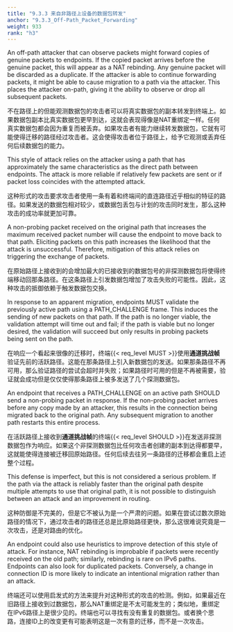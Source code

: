 ```yaml
---
title: "9.3.3 来自非路径上设备的数据包转发"
anchor: "9.3.3_Off-Path_Packet_Forwarding"
weight: 933
rank: "h3"
---
```


An off-path attacker that can observe packets might forward copies of genuine packets to endpoints. If the copied packet arrives before the genuine packet, this will appear as a NAT rebinding. Any genuine packet will be discarded as a duplicate. If the attacker is able to continue forwarding packets, it might be able to cause migration to a path via the attacker. This places the attacker on-path, giving it the ability to observe or drop all subsequent packets.

不在路径上的但能观测数据包的攻击者可以将真实数据包的副本转发到终端上。如果数据包副本比真实数据包更早到达，这就会表现得像是NAT重绑定一样。任何真实数据包都会因为重复而被丢弃。如果攻击者有能力继续转发数据包，它就有可能使得迁移的路径经过攻击者。这会使得攻击者位于路径上，给予它观测或丢弃任何后续数据包的能力。

This style of attack relies on the attacker using a path that has approximately the same characteristics as the direct path between endpoints. The attack is more reliable if relatively few packets are sent or if packet loss coincides with the attempted attack.

这种形式的攻击要求攻击者使用一条有着和终端间的直连路径近乎相似的特征的路径。如果发送的数据包相对较少，或数据包丢包与计划的攻击同时发生，那么这种攻击的成功率就更加可靠。

A non-probing packet received on the original path that increases the maximum received packet number will cause the endpoint to move back to that path. Eliciting packets on this path increases the likelihood that the attack is unsuccessful. Therefore, mitigation of this attack relies on triggering the exchange of packets.

在原始路径上接收到的会增加最大的已接收到的数据包号的非探测数据包将使得终端移动回那条路径。在这条路径上引发数据包增加了攻击失败的可能性。因此，这种攻击的抵御依赖于触发数据包交换。

In response to an apparent migration, endpoints MUST validate the previously active path using a PATH_CHALLENGE frame. This induces the sending of new packets on that path. If the path is no longer viable, the validation attempt will time out and fail; if the path is viable but no longer desired, the validation will succeed but only results in probing packets being sent on the path.

在响应一个看起来很像的迁移时，终端{{< req_level MUST >}}使用**通道挑战帧**验证先前的活跃路径。这能在那条路径上引入新数据包的发送。如果那条路径不再可用，那么验证路径的尝试会超时并失败；如果路径时可用的但是不再被需要，验证就会成功但是仅仅使得那条路径上被多发送了几个探测数据包。

An endpoint that receives a PATH_CHALLENGE on an active path SHOULD send a non-probing packet in response. If the non-probing packet arrives before any copy made by an attacker, this results in the connection being migrated back to the original path. Any subsequent migration to another path restarts this entire process.

在活跃路径上接收到**通道挑战帧**的终端{{< req_level SHOULD >}}在发送非探测数据包作为响应。如果这个非探测数据包比任何攻击者创建的副本到达得都要早，这就能使得连接被迁移回原始路径。任何后续去往另一条路径的迁移都会重启上述整个过程。

This defense is imperfect, but this is not considered a serious problem. If the path via the attack is reliably faster than the original path despite multiple attempts to use that original path, it is not possible to distinguish between an attack and an improvement in routing.

这种防御是不完美的，但是它不被认为是一个严肃的问题。如果在尝试过数次原始路径的情况下，通过攻击者的路径还总是比原始路径更快，那么这很难说究竟是一次攻击，还是对路由的优化。

An endpoint could also use heuristics to improve detection of this style of attack. For instance, NAT rebinding is improbable if packets were recently received on the old path; similarly, rebinding is rare on IPv6 paths. Endpoints can also look for duplicated packets. Conversely, a change in connection ID is more likely to indicate an intentional migration rather than an attack.

终端还可以使用启发式的方法来提升对这种形式的攻击的检测。例如，如果最近在旧路径上接收到过数据包，那么NAT重绑定是不太可能发生的；类似地，重绑定在IPv6路径上是很少见的。终端也可以寻找有没有重复的数据包。或者换个思路，连接ID上的改变更有可能表明这是一次有意的迁移，而不是一次攻击。
